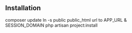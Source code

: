 ## Installation
composer update
ln -s public public_html
url to APP_URL & SESSION_DOMAIN
php artisan project:install
